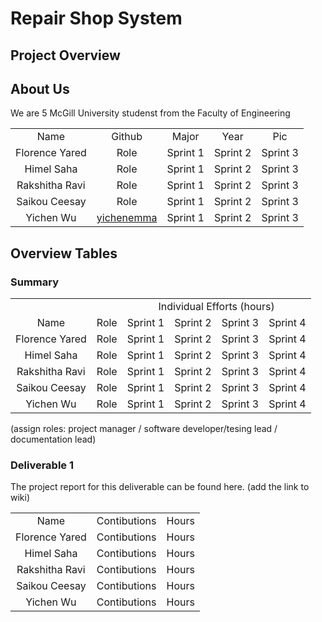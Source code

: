 # Repair Shop System

## Project Overview

## About Us
We are 5 McGill University studenst from the Faculty of Engineering
<table>
    <tr>
    <td align="center">Name</td>
    <td align="center">Github</td>
    <td align="center">Major</td>
    <td align="center">Year</td>
    <td align="center">Pic</td>
  </tr>
   </tr>
   <tr>
    <td align="center">Florence Yared</td>
    <td align="center">Role</td>
    <td align="center">Sprint 1</td>
    <td align="center">Sprint 2</td>
    <td align="center">Sprint 3</td>
  </tr>
  <tr>
    <td align="center">Himel Saha</td>
    <td align="center">Role</td>
    <td align="center">Sprint 1</td>
    <td align="center">Sprint 2</td>
    <td align="center">Sprint 3</td>
  </tr>
 <tr>
    <td align="center">Rakshitha Ravi</td>
    <td align="center">Role</td>
    <td align="center">Sprint 1</td>
    <td align="center">Sprint 2</td>
    <td align="center">Sprint 3</td>
  </tr>
  <tr>
    <td align="center">Saikou Ceesay</td>
    <td align="center">Role</td>
    <td align="center">Sprint 1</td>
    <td align="center">Sprint 2</td>
    <td align="center">Sprint 3</td>
  </tr>
  <tr>
    <td align="center">Yichen Wu</td>
    <td align="center"><a href='https://github.com/yichenemma'>yichenemma</a></td>
    <td align="center">Sprint 1</td>
    <td align="center">Sprint 2</td>
    <td align="center">Sprint 3</td>
  </tr>
</table>

## Overview Tables

### Summary
<table>
  <tr>
    <td></td>
    <td></td>
    <td colspan="4" align="center">Individual Efforts (hours)</td>
  </tr>
    <tr>
    <td align="center">Name</td>
    <td align="center">Role</td>
    <td align="center">Sprint 1</td>
    <td align="center">Sprint 2</td>
    <td align="center">Sprint 3</td>
    <td align="center">Sprint 4</td>
  </tr>
   </tr>
   <tr>
    <td align="center">Florence Yared</td>
    <td align="center">Role</td>
    <td align="center">Sprint 1</td>
    <td align="center">Sprint 2</td>
    <td align="center">Sprint 3</td>
    <td align="center">Sprint 4</td>
  </tr>
  <tr>
    <td align="center">Himel Saha</td>
    <td align="center">Role</td>
    <td align="center">Sprint 1</td>
    <td align="center">Sprint 2</td>
    <td align="center">Sprint 3</td>
    <td align="center">Sprint 4</td>
  </tr>
 <tr>
    <td align="center">Rakshitha Ravi</td>
    <td align="center">Role</td>
    <td align="center">Sprint 1</td>
    <td align="center">Sprint 2</td>
    <td align="center">Sprint 3</td>
    <td align="center">Sprint 4</td>
  </tr>
  <tr>
    <td align="center">Saikou Ceesay</td>
    <td align="center">Role</td>
    <td align="center">Sprint 1</td>
    <td align="center">Sprint 2</td>
    <td align="center">Sprint 3</td>
    <td align="center">Sprint 4</td>
  </tr>
  <tr>
    <td align="center">Yichen Wu</td>
    <td align="center">Role</td>
    <td align="center">Sprint 1</td>
    <td align="center">Sprint 2</td>
    <td align="center">Sprint 3</td>
    <td align="center">Sprint 4</td>
  </tr>
</table>

(assign roles: project manager / software developer/tesing lead / documentation lead)

### Deliverable 1
The project report for this deliverable can be found here. (add the link to wiki)
<table>
    <tr>
    <td align="center">Name</td>
    <td align="center">Contibutions</td>
    <td align="center">Hours</td>
  </tr>
   </tr>
   <tr>
    <td align="center">Florence Yared</td>
    <td align="center">Contibutions</td>
    <td align="center">Hours</td>
  </tr>
  <tr>
    <td align="center">Himel Saha</td>
    <td align="center">Contibutions</td>
    <td align="center">Hours</td>
  </tr>
 <tr>
    <td align="center">Rakshitha Ravi</td>
    <td align="center">Contibutions</td>
    <td align="center">Hours</td>
  </tr>
  <tr>
    <td align="center">Saikou Ceesay</td>
    <td align="center">Contibutions</td>
    <td align="center">Hours</td>
  </tr>
  <tr>
    <td align="center">Yichen Wu</td>
    <td align="center">Contibutions</td>
    <td align="center">Hours</td>
  </tr>
</table>

